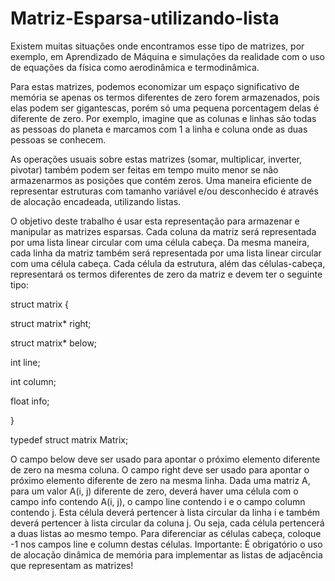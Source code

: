 # Matriz-Esparsa-utilizando-lista
Existem muitas situações onde encontramos esse tipo de matrizes, por exemplo, em Aprendizado de
Máquina e simulações da realidade com o uso de equações da física como aerodinâmica e
termodinâmica.

Para estas matrizes, podemos economizar um espaço significativo de memória se apenas os termos
diferentes de zero forem armazenados, pois elas podem ser gigantescas, porém só uma pequena
porcentagem delas é diferente de zero. Por exemplo, imagine que as colunas e linhas são todas as
pessoas do planeta e marcamos com 1 a linha e coluna onde as duas pessoas se conhecem.

As operações usuais sobre estas matrizes (somar, multiplicar, inverter, pivotar) também podem ser
feitas em tempo muito menor se não armazenarmos as posições que contém zeros. 
Uma maneira eficiente de representar estruturas com tamanho variável e/ou desconhecido é através de alocação
encadeada, utilizando listas. 

O objetivo deste trabalho é usar esta representação para armazenar e
manipular as matrizes esparsas. Cada coluna da matriz será representada por uma lista linear
circular com uma célula cabeça. Da mesma maneira, cada linha da matriz também será representada
por uma lista linear circular com uma célula cabeça. Cada célula da estrutura, além das
células-cabeça, representará os termos diferentes de zero da matriz e devem ter o seguinte tipo:

struct matrix {

struct matrix* right;

struct matrix* below;

int line;

int column;

float info;

}

typedef struct matrix Matrix;

O campo below deve ser usado para apontar o próximo elemento diferente de zero na mesma
coluna. O campo right deve ser usado para apontar o próximo elemento diferente de zero na mesma
linha. Dada uma matriz A, para um valor A(i, j) diferente de zero, deverá haver uma célula com o
campo info contendo A(i, j), o campo line contendo i e o campo column contendo j. Esta célula
deverá pertencer à lista circular da linha i e também deverá pertencer à lista circular da coluna j. Ou
seja, cada célula pertencerá a duas listas ao mesmo tempo. Para diferenciar as células cabeça,
coloque -1 nos campos line e column destas células. Importante: É obrigatório o uso de alocação
dinâmica de memória para implementar as listas de adjacência que representam as matrizes!
